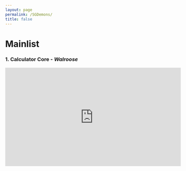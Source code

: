 ```yaml
---
layout: page
permalink: /SGDemons/
title: false
---
```


# **Mainlist**


### 1. **Calculator Core** - *Walroose*
<iframe width="560" height="315" src="https://www.youtube.com/embed/tpACev0z4ak" title="YouTube video player" frameborder="0" allow="accelerometer; autoplay; clipboard-write; encrypted-media; gyroscope; picture-in-picture" allowfullscreen></iframe>